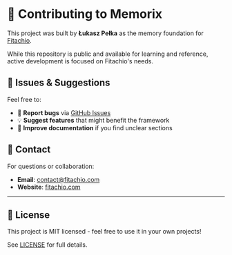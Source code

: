 # 🤝 Contributing to Memorix

This project was built by **Łukasz Pełka** as the memory foundation for [Fitachio](https://fitachio.com).

While this repository is public and available for learning and reference, active development is focused on Fitachio's needs.

## 📝 Issues & Suggestions

Feel free to:
- 🐛 **Report bugs** via [GitHub Issues](https://github.com/Mensamayne/Memorix/issues)
- 💡 **Suggest features** that might benefit the framework
- 📖 **Improve documentation** if you find unclear sections

## 📧 Contact

For questions or collaboration:
- **Email**: contact@fitachio.com
- **Website**: [fitachio.com](https://fitachio.com)

---

## 📜 License

This project is MIT licensed - feel free to use it in your own projects!

See [LICENSE](LICENSE) for full details.
